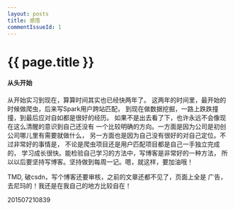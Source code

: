 ```yaml
---
layout: posts
title: 感悟
commentIssueId: 1
---
```


{{ page.title }}
================

#### 从头开始

从开始实习到现在，算算时间其实也已经快两年了。
这两年的时间里，最开始的时候做爬虫，后来写Spark用户跨站匹配，
到现在做数据挖掘，一路上跌跌撞撞，到最后应对自如都是很好的经历。
如果不是出去看了下，也许永远不会像现在这么清醒的意识到自己还没有
一个比较明确的方向。一方面是因为公司是初创公司哪儿里有需要就做什么，
另一方面也是因为自己没有很好的对自己定位。不过非常好的事情是，
不论是爬虫项目还是用户匹配项目都是自己一手独立完成的，
学习成长很快。能检验自己学习的方法中，写博客是非常好的一种方法，
所以以后要坚持写博客。坚持做到每周一记。嗯，就这样，要加油哦！

TMD, 破csdn，写个博客还要审核，之前的文章还都不见了，页面上全是
广告，去尼玛的！我还是在我自己的地方比较自在！

201507210839
